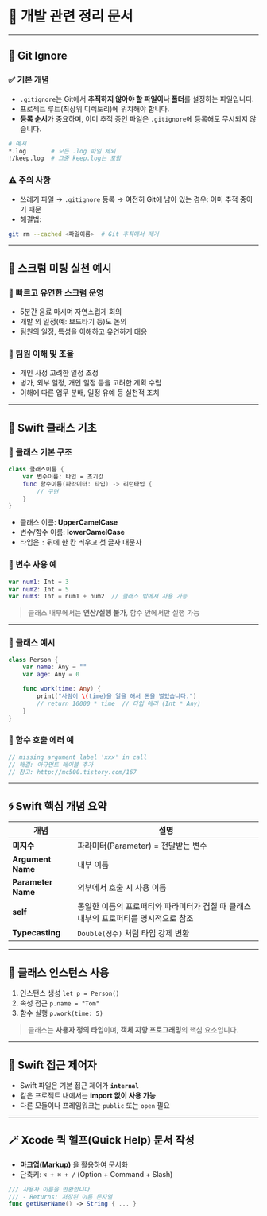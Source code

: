 # 📘 개발 관련 정리 문서

---

## 📂 Git Ignore

### ✅ 기본 개념

* `.gitignore`는 Git에서 **추적하지 않아야 할 파일이나 폴더**를 설정하는 파일입니다.
* 프로젝트 루트(최상위 디렉토리)에 위치해야 합니다.
* **등록 순서**가 중요하며, 이미 추적 중인 파일은 `.gitignore`에 등록해도 무시되지 않습니다.

```bash
# 예시
*.log       # 모든 .log 파일 제외
!/keep.log  # 그중 keep.log는 포함
```

### ⚠️ 주의 사항

* 쓰레기 파일 → `.gitignore` 등록 → 여전히 Git에 남아 있는 경우: 이미 추적 중이기 때문
* 해결법:

```bash
git rm --cached <파일이름>  # Git 추적에서 제거
```

---

## 🧠 스크럼 미팅 실천 예시

### 💬 빠르고 유연한 스크럼 운영

* 5분간 음료 마시며 자연스럽게 회의
* 개발 외 일정(예: 보드타기 등)도 논의
* 팀원의 일정, 특성을 이해하고 유연하게 대응

### 👥 팀원 이해 및 조율

* 개인 사정 고려한 일정 조정
* 병가, 외부 일정, 개인 일정 등을 고려한 계획 수립
* 이해에 따른 업무 분배, 일정 유예 등 실천적 조치

---

## 🧱 Swift 클래스 기초

### 🔹 클래스 기본 구조

```swift
class 클래스이름 {
    var 변수이름: 타입 = 초기값
    func 함수이름(파라미터: 타입) -> 리턴타입 {
        // 구현
    }
}
```

* 클래스 이름: **UpperCamelCase**
* 변수/함수 이름: **lowerCamelCase**
* 타입은 `:` 뒤에 한 칸 띄우고 첫 글자 대문자

### 🧪 변수 사용 예

```swift
var num1: Int = 3
var num2: Int = 5
var num3: Int = num1 + num2  // 클래스 밖에서 사용 가능
```

> 클래스 내부에서는 **연산/실행 불가**, 함수 안에서만 실행 가능

---

### 🔹 클래스 예시

```swift
class Person {
    var name: Any = ""
    var age: Any = 0

    func work(time: Any) {
        print("사람이 \(time)을 일을 해서 돈을 벌었습니다.")
        // return 10000 * time  // 타입 에러 (Int * Any)
    }
}
```

### 🔹 함수 호출 에러 예

```swift
// missing argument label 'xxx' in call
// 해결: 아규먼트 레이블 추가
// 참고: http://mc500.tistory.com/167
```

---

## 🌀 Swift 핵심 개념 요약

| 개념                 | 설명                                              |
| ------------------ | ----------------------------------------------- |
| **미지수**            | 파라미터(Parameter) = 전달받는 변수                       |
| **Argument Name**  | 내부 이름                                           |
| **Parameter Name** | 외부에서 호출 시 사용 이름                                 |
| **self**           | 동일한 이름의 프로퍼티와 파라미터가 겹칠 때 클래스 내부의 프로퍼티를 명시적으로 참조 |
| **Typecasting**    | `Double(정수)` 처럼 타입 강제 변환                        |

---

## 🧪 클래스 인스턴스 사용

1. 인스턴스 생성
   `let p = Person()`
2. 속성 접근
   `p.name = "Tom"`
3. 함수 실행
   `p.work(time: 5)`

> 클래스는 **사용자 정의 타입**이며, **객체 지향 프로그래밍**의 핵심 요소입니다.

---

## 🔄 Swift 접근 제어자

* Swift 파일은 기본 접근 제어가 **`internal`**
* 같은 프로젝트 내에서는 **import 없이 사용 가능**
* 다른 모듈이나 프레임워크는 `public` 또는 `open` 필요

---

## 🪄 Xcode 퀵 헬프(Quick Help) 문서 작성

* **마크업(Markup)** 을 활용하여 문서화
* 단축키: `⌥ + ⌘ + /` (Option + Command + Slash)

```swift
/// 사용자 이름을 반환합니다.
/// - Returns: 저장된 이름 문자열
func getUserName() -> String { ... }
```
